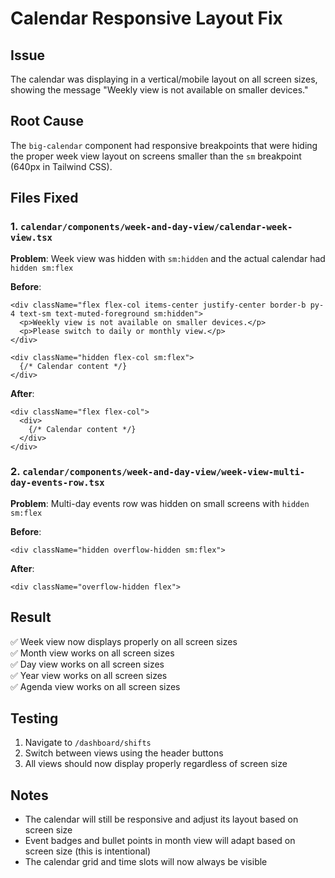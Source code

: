 # Calendar Responsive Layout Fix

## Issue
The calendar was displaying in a vertical/mobile layout on all screen sizes, showing the message "Weekly view is not available on smaller devices."

## Root Cause
The `big-calendar` component had responsive breakpoints that were hiding the proper week view layout on screens smaller than the `sm` breakpoint (640px in Tailwind CSS).

## Files Fixed

### 1. `calendar/components/week-and-day-view/calendar-week-view.tsx`
**Problem**: Week view was hidden with `sm:hidden` and the actual calendar had `hidden sm:flex`

**Before**:
```tsx
<div className="flex flex-col items-center justify-center border-b py-4 text-sm text-muted-foreground sm:hidden">
  <p>Weekly view is not available on smaller devices.</p>
  <p>Please switch to daily or monthly view.</p>
</div>

<div className="hidden flex-col sm:flex">
  {/* Calendar content */}
</div>
```

**After**:
```tsx
<div className="flex flex-col">
  <div>
    {/* Calendar content */}
  </div>
</div>
```

### 2. `calendar/components/week-and-day-view/week-view-multi-day-events-row.tsx`
**Problem**: Multi-day events row was hidden on small screens with `hidden sm:flex`

**Before**:
```tsx
<div className="hidden overflow-hidden sm:flex">
```

**After**:
```tsx
<div className="overflow-hidden flex">
```

## Result
✅ Week view now displays properly on all screen sizes  
✅ Month view works on all screen sizes  
✅ Day view works on all screen sizes  
✅ Year view works on all screen sizes  
✅ Agenda view works on all screen sizes  

## Testing
1. Navigate to `/dashboard/shifts`
2. Switch between views using the header buttons
3. All views should now display properly regardless of screen size

## Notes
- The calendar will still be responsive and adjust its layout based on screen size
- Event badges and bullet points in month view will adapt based on screen size (this is intentional)
- The calendar grid and time slots will now always be visible

